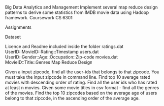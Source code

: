 Big Data Analytics and Management
Implement several map reduce design patterns to derive some statistics from IMDB movie data using Hadoop framework. Coursework CS 6301

Assignments

Dataset

Licence and Readme included inside the folder
ratings.dat UserID::MovieID::Rating::Timestamp
users.dat UserID::Gender::Age::Occupation::Zip-code
movies.dat MovieID::Title::Genres
Map Reduce Design

Given a input zipcode, find all the user-ids that belongs to that zipcode. You must take the input zipcode in command line.
Find top 10 average rated movies with descending order of rating.
Find all the user ids who has rated at least n movies.
Given some movie titles in csv format - find all the genres of the movies.
Find the top 10 zipcodes based on the average age of users belong to that zipcode, in the ascending order of the average age.
